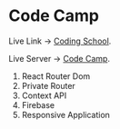 # Code Camp

Live Link -> [Coding School](https://codecamp-ebe1d.web.app/).

Live Server -> [Code Camp](https://codecamp-server.vercel.app/).

1. React Router Dom
2. Private Router
3. Context API
4. Firebase
5. Responsive Application
